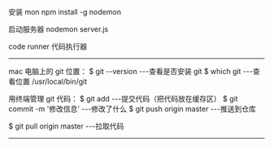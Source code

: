 安装 mon npm install -g nodemon

启动服务器 nodemon server.js

code runner 代码执行器

---

mac 电脑上的 git 位置：
$ git --version ---查看是否安装 git
$ which git ---查看位置 /usr/local/bin/git

用终端管理 git 代码：
$ git add ---提交代码（把代码放在缓存区）
$ git commit -m '修改信息' ---修改了什么
$ git push origin master ---推送到仓库

$ git pull origin master ---拉取代码

---
